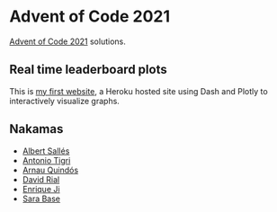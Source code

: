 # Advent of Code 2021

[Advent of Code 2021](https://adventofcode.com/2021) solutions.

## Real time leaderboard plots

This is [my first website](https://advent-of-code-leaderboard.herokuapp.com/), a Heroku hosted site using Dash and Plotly to interactively visualize graphs.

## Nakamas
- [Albert Sallés](https://github.com/albertsalles4/advent-of-code-2021)
- [Antonio Tigri](https://github.com/BlessedLongsword/Advent-of-Code-2021)
- [Arnau Quindós](https://github.com/nauQs/AoC21)
- [David Rial](https://github.com/DavidRialFigols/adventOfCode2021)
- [Enrique Ji](https://github.com/enriquejiwa/advent-of-code-2021)
- [Sara Base](https://github.com/sarabase/advent-of-code-2021)

<!--

## Static images from staticplots.ipynb

The static version of the plots, as GitHub doen't support interactive graphs.

![Alt text](leaderboard/static_plots/part1.png?raw=true)

![Alt text](leaderboard/static_plots/part2.png?raw=true)

![Alt text](leaderboard/static_plots/part2_total.png?raw=true) -->
